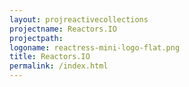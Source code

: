 ```yaml
---
layout: projreactivecollections
projectname: Reactors.IO
projectpath: 
logoname: reactress-mini-logo-flat.png
title: Reactors.IO
permalink: /index.html
---
```






  


